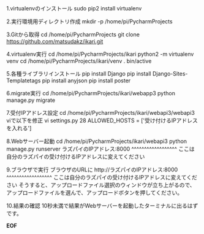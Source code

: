 1.virtualenvのインストール
sudo pip2 install virtualenv

2.実行環境用ディレクトリ作成
mkdir -p /home/pi/PycharmProjects

3.Gitから取得
cd /home/pi/PycharmProjects
git clone https://github.com/matsudakz/ikari.git

4.virtualenv実行
cd /home/pi/PycharmProjects/ikari
python2 -m virtualenv venv
cd /home/pi/PycharmProjects/ikari/venv
. bin/active

5.各種ライブラリインストール
pip install Django
pip install Django-Sites-Templatetags
pip install anyjson
pip install poster

6.migrate実行
cd /home/pi/PycharmProjects/ikari/webapp3
python manage.py migrate

7.受付IPアドレス設定
cd /home/pi/PycharmProjects/ikari/webapi3/webapi3
viで以下を修正
vi settings.py
     28 ALLOWED_HOSTS = ['受け付けるIPアドレスを入れる']

8.Webサーバー起動
cd /home/pi/PycharmProjects/ikari/webapi3
python manage.py runserver ラズパイのIPアドレス:8000
                           ^^^^^^^^^^^^^^^^^^
                           ここは自分のラズパイの受け付けるIPアドレスに変えてください

9.ブラウザで実行
ブラウザのURLに
http://ラズパイのIPアドレス:8000
       ^^^^^^^^^^^^^^^^^^
       ここは自分のラズパイの受け付けるIPアドレスに変えてください
そうすると、アップロードファイル選択のウィンドウが立ち上がるので、
アップロードファイルを選んで、アップロードボタンを押してください。

10.結果の確認
10秒未満で結果がWebサーバーを起動したターミナルに出るはずです。

__EOF__
